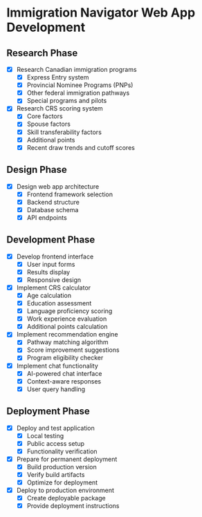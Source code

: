 # Immigration Navigator Web App Development

## Research Phase
- [x] Research Canadian immigration programs
  - [x] Express Entry system
  - [x] Provincial Nominee Programs (PNPs)
  - [x] Other federal immigration pathways
  - [x] Special programs and pilots
- [x] Research CRS scoring system
  - [x] Core factors
  - [x] Spouse factors
  - [x] Skill transferability factors
  - [x] Additional points
  - [x] Recent draw trends and cutoff scores

## Design Phase
- [x] Design web app architecture
  - [x] Frontend framework selection
  - [x] Backend structure
  - [x] Database schema
  - [x] API endpoints

## Development Phase
- [x] Develop frontend interface
  - [x] User input forms
  - [x] Results display
  - [x] Responsive design
- [x] Implement CRS calculator
  - [x] Age calculation
  - [x] Education assessment
  - [x] Language proficiency scoring
  - [x] Work experience evaluation
  - [x] Additional points calculation
- [x] Implement recommendation engine
  - [x] Pathway matching algorithm
  - [x] Score improvement suggestions
  - [x] Program eligibility checker
- [x] Implement chat functionality
  - [x] AI-powered chat interface
  - [x] Context-aware responses
  - [x] User query handling

## Deployment Phase
- [x] Deploy and test application
  - [x] Local testing
  - [x] Public access setup
  - [x] Functionality verification
- [x] Prepare for permanent deployment
  - [x] Build production version
  - [x] Verify build artifacts
  - [x] Optimize for deployment
- [x] Deploy to production environment
  - [x] Create deployable package
  - [x] Provide deployment instructions
